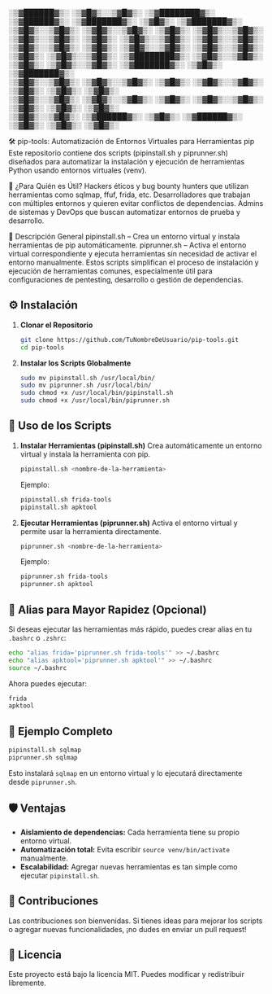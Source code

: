 ░▒▓██████▓▒░  ░▒▓█▓▒░░▒▓█▓▒░ ░▒▓████████▓▒░  ░▒▓██████▓▒░  ░▒▓███████▓▒░  ░▒▓█▓▒░ ░▒▓███████▓▒░  
░▒▓█▓▒░░▒▓█▓▒░ ░▒▓█▓▒░░▒▓█▓▒░    ░▒▓█▓▒░     ░▒▓█▓▒░░▒▓█▓▒░ ░▒▓█▓▒░░▒▓█▓▒░ ░▒▓█▓▒░ ░▒▓█▓▒░░▒▓█▓▒░ 
░▒▓█▓▒░░▒▓█▓▒░ ░▒▓█▓▒░░▒▓█▓▒░    ░▒▓█▓▒░     ░▒▓█▓▒░░▒▓█▓▒░ ░▒▓█▓▒░░▒▓█▓▒░ ░▒▓█▓▒░ ░▒▓█▓▒░░▒▓█▓▒░ 
░▒▓████████▓▒░ ░▒▓█▓▒░░▒▓█▓▒░    ░▒▓█▓▒░     ░▒▓█▓▒░░▒▓█▓▒░ ░▒▓███████▓▒░  ░▒▓█▓▒░ ░▒▓███████▓▒░  
░▒▓█▓▒░░▒▓█▓▒░ ░▒▓█▓▒░░▒▓█▓▒░    ░▒▓█▓▒░     ░▒▓█▓▒░░▒▓█▓▒░ ░▒▓█▓▒░        ░▒▓█▓▒░ ░▒▓█▓▒░        
░▒▓█▓▒░░▒▓█▓▒░ ░▒▓█▓▒░░▒▓█▓▒░    ░▒▓█▓▒░     ░▒▓█▓▒░░▒▓█▓▒░ ░▒▓█▓▒░        ░▒▓█▓▒░ ░▒▓█▓▒░        
░▒▓█▓▒░░▒▓█▓▒░  ░▒▓██████▓▒░     ░▒▓█▓▒░      ░▒▓██████▓▒░  ░▒▓█▓▒░        ░▒▓█▓▒░ ░▒▓█▓▒░    

🛠️ pip-tools: Automatización de Entornos Virtuales para Herramientas pip
Este repositorio contiene dos scripts (pipinstall.sh y piprunner.sh) diseñados para automatizar la instalación y ejecución de herramientas Python usando entornos virtuales (venv).

🎯 ¿Para Quién es Útil?
Hackers éticos y bug bounty hunters que utilizan herramientas como sqlmap, ffuf, frida, etc.
Desarrolladores que trabajan con múltiples entornos y quieren evitar conflictos de dependencias.
Admins de sistemas y DevOps que buscan automatizar entornos de prueba y desarrollo.

🚀 Descripción General
pipinstall.sh – Crea un entorno virtual y instala herramientas de pip automáticamente.
piprunner.sh – Activa el entorno virtual correspondiente y ejecuta herramientas sin necesidad de activar el entorno manualmente.
Estos scripts simplifican el proceso de instalación y ejecución de herramientas comunes, especialmente útil para configuraciones de pentesting, desarrollo o gestión de dependencias.
## ⚙️ Instalación

1. **Clonar el Repositorio**
    ```bash
    git clone https://github.com/TuNombreDeUsuario/pip-tools.git
    cd pip-tools
    ```

2. **Instalar los Scripts Globalmente**
    ```bash
    sudo mv pipinstall.sh /usr/local/bin/
    sudo mv piprunner.sh /usr/local/bin/
    sudo chmod +x /usr/local/bin/pipinstall.sh
    sudo chmod +x /usr/local/bin/piprunner.sh
    ```

## 🧰 Uso de los Scripts

1. **Instalar Herramientas (pipinstall.sh)**
    Crea automáticamente un entorno virtual y instala la herramienta con pip.
    ```bash
    pipinstall.sh <nombre-de-la-herramienta>
    ```
    Ejemplo:
    ```bash
    pipinstall.sh frida-tools
    pipinstall.sh apktool
    ```

2. **Ejecutar Herramientas (piprunner.sh)**
    Activa el entorno virtual y permite usar la herramienta directamente.
    ```bash
    piprunner.sh <nombre-de-la-herramienta>
    ```
    Ejemplo:
    ```bash
    piprunner.sh frida-tools
    piprunner.sh apktool
    ```

## 🔗 Alias para Mayor Rapidez (Opcional)
Si deseas ejecutar las herramientas más rápido, puedes crear alias en tu `.bashrc` o `.zshrc`:
```bash
echo "alias frida='piprunner.sh frida-tools'" >> ~/.bashrc
echo "alias apktool='piprunner.sh apktool'" >> ~/.bashrc
source ~/.bashrc
```
Ahora puedes ejecutar:
```bash
frida
apktool
```

## 🧪 Ejemplo Completo
```bash
pipinstall.sh sqlmap
piprunner.sh sqlmap
```
Esto instalará `sqlmap` en un entorno virtual y lo ejecutará directamente desde `piprunner.sh`.

## 🛡️ Ventajas
- **Aislamiento de dependencias:** Cada herramienta tiene su propio entorno virtual.
- **Automatización total:** Evita escribir `source venv/bin/activate` manualmente.
- **Escalabilidad:** Agregar nuevas herramientas es tan simple como ejecutar `pipinstall.sh`.

## 🤝 Contribuciones
Las contribuciones son bienvenidas. Si tienes ideas para mejorar los scripts o agregar nuevas funcionalidades, ¡no dudes en enviar un pull request!

## 📜 Licencia
Este proyecto está bajo la licencia MIT. Puedes modificar y redistribuir libremente.
